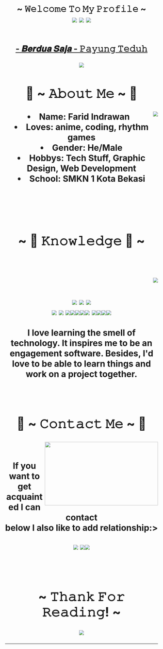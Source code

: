 <body>
  <center>
<h1 align="center">~ 𝚆𝚎𝚕𝚌𝚘𝚖𝚎 𝚃𝚘 𝙼𝚢 𝙿𝚛𝚘𝚏𝚒𝚕𝚎 ~</
<br>
<div align="center">
<!-- <a href="https://discord.com/users/202740603790819328" > -->
    <div align="center">
<img src="https://github-readme-stats.vercel.app/api?username=Zayidx&theme=midnight-purple&show_icons=true&hide_border=false&count_private=false">
<img src="https://github-readme-streak-stats.herokuapp.com/?user=Zayidx&theme=midnight-purple&hide_border=false">
<img src="https://github-readme-stats.vercel.app/api/top-langs/?username=Zayidx&theme=midnight-purple&show_icons=true&hide_border=false&layout=compact">
      </div>
    <br>
<p><a href="https://youtu.be/Tct7qR2bhHA?si=01KN1R03u5VW0IAF">- 𝑩𝒆𝒓𝒅𝒖𝒂 𝑺𝒂𝒋𝒂 - 𝙿𝚊𝚢𝚞𝚗𝚐 𝚃𝚎𝚍𝚞𝚑</a><p>
  
</div>
    <div align="center">
<img src="https://64.media.tumblr.com/8a5d02f20315a95a3960551d5efb0f2f/tumblr_n1m3mlzY421r1xmp6o3_640.gif">
      </div>
<div>
<h2 align="center"> 🦊 ~ 𝙰𝚋𝚘𝚞𝚝 𝙼𝚎 ~ 🦊 </h2>
  <div align="center">
<img src="https://media.tenor.com/MXdLda7_c_kAAAAd/anime-anime-girl.gif" align="right">
  </div>
<li>
 <b>Name:</b> Farid Indrawan</li>
<li>
<b>Loves:</b> anime, coding, rhythm games
</li>
<li>
<b>Gender:</b> He/Male
</li>
<li>
<b>Hobbys:</b> Tech Stuff, Graphic Design, Web Development
</li>
<li>
<b>School:</b> SMKN 1 Kota Bekasi
</li>
<br><br><br>
</div>
<div>
<h2 align="center">            ~ 📇 𝙺𝚗𝚘𝚠𝚕𝚎𝚍𝚐𝚎 📇 ~</h2>
 <br>
<p>
  <div align="center">
<img src="https://giphy.com/embed/4QxQgWZHbeYwM" align="right">
  </div>
</div>
<div>
  <br>
<p align="center"><img src="https://img.shields.io/badge/GODOT-%23FFFFFF.svg?style=for-the-badge&logo=godot-engine"/> <img src="https://img.shields.io/badge/html5%20-%23E34F26.svg?&style=for-the-badge&logo=html5&logoColor=white"/> <img src="https://img.shields.io/badge/css3%20-%231572B6.svg?&style=for-the-badge&logo=css3&logoColor=white"/><br>
 <img src="https://img.shields.io/badge/SASS-hotpink.svg?style=for-the-badge&logo=SASS&logoColor=white"/> <img src="https://img.shields.io/badge/javascript%20-%23323330.svg?&style=for-the-badge&logo=javascript&logoColor=%23F7DF1E"/> <img src="https://img.shields.io/badge/git%20-%23F05033.svg?&style=for-the-badge&logo=git&logoColor=white"/><img src="https://img.shields.io/badge/react-%2320232a.svg?style=for-the-badge&logo=react&logoColor=%2361DAFB"><img src="https://img.shields.io/badge/tailwindcss-%2338B2AC.svg?style=for-the-badge&logo=tailwind-css&logoColor=white"><img src="https://img.shields.io/badge/bootstrap-%238511FA.svg?style=for-the-badge&logo=bootstrap&logoColor=white"><img src="https://img.shields.io/badge/Visual%20Studio%20Code-0078d7.svg?style=for-the-badge&logo=visual-studio-code&logoColor=white"> <img src="https://img.shields.io/badge/c-%2300599C.svg?style=for-the-badge&logo=c&logoColor=white"><img src="https://img.shields.io/badge/c++-%2300599C.svg?style=for-the-badge&logo=c%2B%2B&logoColor=white"><img src="https://img.shields.io/badge/java-%23ED8B00.svg?style=for-the-badge&logo=openjdk&logoColor=white"><img src="https://img.shields.io/badge/python-3670A0?style=for-the-badge&logo=python&logoColor=ffdd54"> <br><br>
I love learning the smell of technology. It inspires me to be an engagement software. Besides, I'd love to be able to learn things and work on a project together.
</p>
<br>
<h2 align="center">           📝 ~ 𝙲𝚘𝚗𝚝𝚊𝚌𝚝 𝙼𝚎 ~ 📝</h2>
  <div align="center">
<img src="https://giphy.com/embed/d1E2VyhFsxawRbeo" align="right" width="373.5px" height="208.5px">
  </div>
<br>
<p align="center">If you want to get acquainted I can contact <br>
below I also like to add relationship:></p>
<p align="center"><a href="https://www.instagram.com/faridx.404/" target="_blank"><img src="https://img.shields.io/badge/Instagram-%23E4405F.svg?style=for-the-badge&logo=Instagram&logoColor=white"/></a> <a href="https://www.youtube.com/channel/UC2s8mJMR6RplVorujUQu6Ww" target="_blank"><img src="https://img.shields.io/badge/YouTube-%23FF0000.svg?style=for-the-badge&logo=YouTube&logoColor=white"/></a><a href="https://www.tiktok.com/@faridaja0236" target="_blank"><img src="https://img.shields.io/badge/TikTok-%23000000.svg?style=for-the-badge&logo=TikTok&logoColor=white"/></a></p>
</div>
<br>
<div>
<h2 align="center">~ 𝚃𝚑𝚊𝚗𝚔 𝙵𝚘𝚛 𝚁𝚎𝚊𝚍𝚒𝚗𝚐! ~</h2>
<div align="center">
<img src="https://media1.giphy.com/media/v1.Y2lkPTc5MGI3NjExZWw1OWZ0czV3djMya25tNmk4OGJ4NWE3bHkza3hnM2d3YTV2Z3pmYiZlcD12MV9pbnRlcm5hbF9naWZfYnlfaWQmY3Q9Zw/nBugNKFDJ9aT2hk3Gf/giphy.gif">
</div>
<hr>
</div>
</div>
    </center>
</body>

